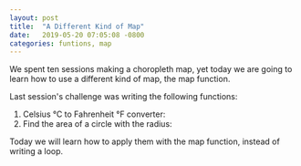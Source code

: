 ```yaml
---
layout: post
title:  "A Different Kind of Map"
date:   2019-05-20 07:05:08 -0800
categories: funtions, map
---
```

We spent ten sessions making a choropleth map, yet today we are going to learn how to use a different kind of map, the map function. 

Last session's challenge was writing the following functions:

1. Celsius °C to Fahrenheit °F converter:<br>
2. Find the area of a circle with the radius:<br>

Today we will learn how to apply them with the map function, instead of writing a loop.
